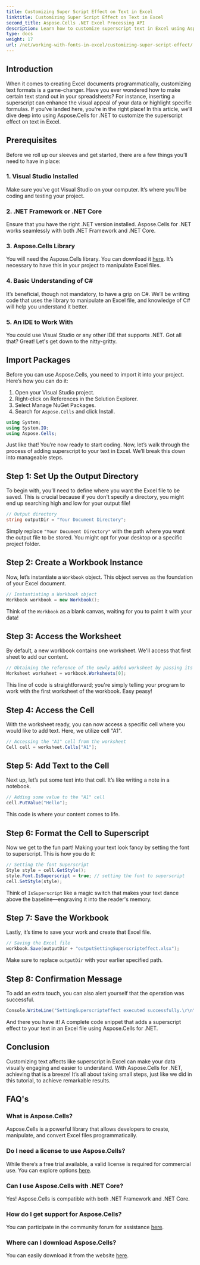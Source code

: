 ```yaml
---
title: Customizing Super Script Effect on Text in Excel
linktitle: Customizing Super Script Effect on Text in Excel
second_title: Aspose.Cells .NET Excel Processing API
description: Learn how to customize superscript text in Excel using Aspose.Cells for .NET. Enhance your spreadsheets with easy steps.
type: docs
weight: 17
url: /net/working-with-fonts-in-excel/customizing-super-script-effect/
---
```

## Introduction
When it comes to creating Excel documents programmatically, customizing text formats is a game-changer. Have you ever wondered how to make certain text stand out in your spreadsheets? For instance, inserting a superscript can enhance the visual appeal of your data or highlight specific formulas. If you’ve landed here, you're in the right place! In this article, we’ll dive deep into using Aspose.Cells for .NET to customize the superscript effect on text in Excel. 
## Prerequisites
Before we roll up our sleeves and get started, there are a few things you’ll need to have in place:
### 1. Visual Studio Installed
Make sure you've got Visual Studio on your computer. It’s where you’ll be coding and testing your project. 
### 2. .NET Framework or .NET Core
Ensure that you have the right .NET version installed. Aspose.Cells for .NET works seamlessly with both .NET Framework and .NET Core.
### 3. Aspose.Cells Library
You will need the Aspose.Cells library. You can download it [here](https://releases.aspose.com/cells/net/). It’s necessary to have this in your project to manipulate Excel files.
### 4. Basic Understanding of C#
It’s beneficial, though not mandatory, to have a grip on C#. We’ll be writing code that uses the library to manipulate an Excel file, and knowledge of C# will help you understand it better.
### 5. An IDE to Work With
You could use Visual Studio or any other IDE that supports .NET. 
Got all that? Great! Let's get down to the nitty-gritty.
## Import Packages
Before you can use Aspose.Cells, you need to import it into your project. Here’s how you can do it:
1. Open your Visual Studio project.
2. Right-click on References in the Solution Explorer.
3. Select Manage NuGet Packages.
4. Search for `Aspose.Cells` and click Install. 
```csharp
using System;
using System.IO;
using Aspose.Cells;
```
Just like that! You’re now ready to start coding.
Now, let’s walk through the process of adding superscript to your text in Excel. We’ll break this down into manageable steps.
## Step 1: Set Up the Output Directory
To begin with, you’ll need to define where you want the Excel file to be saved. This is crucial because if you don't specify a directory, you might end up searching high and low for your output file!
```csharp
// Output directory
string outputDir = "Your Document Directory";
```
Simply replace `"Your Document Directory"` with the path where you want the output file to be stored. You might opt for your desktop or a specific project folder.
## Step 2: Create a Workbook Instance
Now, let’s instantiate a `Workbook` object. This object serves as the foundation of your Excel document.
```csharp
// Instantiating a Workbook object
Workbook workbook = new Workbook();
```
Think of the `Workbook` as a blank canvas, waiting for you to paint it with your data!
## Step 3: Access the Worksheet
By default, a new workbook contains one worksheet. We'll access that first sheet to add our content.
```csharp
// Obtaining the reference of the newly added worksheet by passing its sheet index
Worksheet worksheet = workbook.Worksheets[0];
```
This line of code is straightforward; you're simply telling your program to work with the first worksheet of the workbook. Easy peasy!
## Step 4: Access the Cell
With the worksheet ready, you can now access a specific cell where you would like to add text. Here, we utilize cell "A1".
```csharp
// Accessing the "A1" cell from the worksheet
Cell cell = worksheet.Cells["A1"];
```
## Step 5: Add Text to the Cell
Next up, let’s put some text into that cell. It’s like writing a note in a notebook.
```csharp
// Adding some value to the "A1" cell
cell.PutValue("Hello");
```
This code is where your content comes to life. 
## Step 6: Format the Cell to Superscript
Now we get to the fun part! Making your text look fancy by setting the font to superscript. This is how you do it:
```csharp
// Setting the font Superscript
Style style = cell.GetStyle();
style.Font.IsSuperscript = true; // setting the font to superscript
cell.SetStyle(style);
```
Think of `IsSuperscript` like a magic switch that makes your text dance above the baseline—engraving it into the reader's memory.
## Step 7: Save the Workbook
Lastly, it’s time to save your work and create that Excel file. 
```csharp
// Saving the Excel file
workbook.Save(outputDir + "outputSettingSuperscripteffect.xlsx");
```
Make sure to replace `outputDir` with your earlier specified path. 
## Step 8: Confirmation Message
To add an extra touch, you can also alert yourself that the operation was successful.
```csharp
Console.WriteLine("SettingSuperscripteffect executed successfully.\r\n");
```
And there you have it! A complete code snippet that adds a superscript effect to your text in an Excel file using Aspose.Cells for .NET.
## Conclusion
Customizing text affects like superscript in Excel can make your data visually engaging and easier to understand. With Aspose.Cells for .NET, achieving that is a breeze! It’s all about taking small steps, just like we did in this tutorial, to achieve remarkable results.
## FAQ's
### What is Aspose.Cells?
Aspose.Cells is a powerful library that allows developers to create, manipulate, and convert Excel files programmatically.
### Do I need a license to use Aspose.Cells?
While there’s a free trial available, a valid license is required for commercial use. You can explore options [here](https://purchase.aspose.com/buy).
### Can I use Aspose.Cells with .NET Core?
Yes! Aspose.Cells is compatible with both .NET Framework and .NET Core.
### How do I get support for Aspose.Cells?
You can participate in the community forum for assistance [here](https://forum.aspose.com/c/cells/9).
### Where can I download Aspose.Cells?
You can easily download it from the website [here](https://releases.aspose.com/cells/net/).

